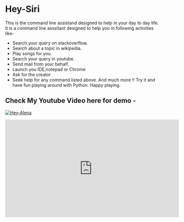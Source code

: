 # Hey-Siri
This is the command line assistand designed to help in your day to day life.
It is a command line asssitant designed to help you in following activities like-
* Search your query on stackoverflow.
* Search about a topic in wikipedia.
* Play songs for you.
* Search your query in youtube.
* Send mail from your behalf.
* Launch you IDE,notepad or Chrome
* Ask for the creator
* Seek help for any command listed above.
And much more !! Try it and have fun playing around with Python.
Happy playing.


## Check My Youtube Video here for demo -  
[![Hey-Alena](https://img.youtube.com/vi/FZt81ySmkB8/0.jpg)](https://www.youtube.com/watch?v=FZt81ySmkB8)



<iframe width="560" height="315" src="https://www.youtube.com/embed/FZt81ySmkB8" frameborder="0" allow="accelerometer; autoplay; encrypted-media; gyroscope; picture-in-picture" allowfullscreen></iframe>
